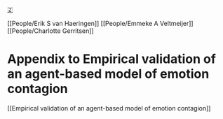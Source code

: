 [🇿](zotero://select/library/items/ZEDCFNTM)

[[People/Erik S van Haeringen]] [[People/Emmeke A Veltmeijer]] [[People/Charlotte Gerritsen]] 
# Appendix to Empirical validation of an agent-based model of emotion contagion

[[Empirical validation of an agent-based model of emotion contagion]]